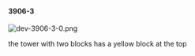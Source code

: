 #### 3906-3
![dev-3906-3-0.png](https://github.com/lil-lab/nlvr/raw/master/nlvr/dev/images/5/dev-3906-3-0.png "dev-3906-3-0.png")

the tower with two blocks has a yellow block at the top